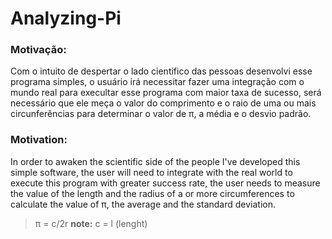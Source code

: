 # Analyzing-Pi

### Motivação:
Com o intuito de despertar o lado cientifico das pessoas desenvolvi esse programa simples, o usuário irá necessitar fazer uma integração com o mundo real para execultar esse programa com maior taxa de sucesso, será necessário que ele meça o valor do comprimento e o raio de uma ou mais circunferências para determinar o valor de  π, a média e o desvio padrão. 

### Motivation:
In order to awaken the scientific side of the people I've developed this simple software, the user will need to integrate with the real world to execute this program with greater success rate, the user needs to measure the value of the length and the radius of a or more circumferences to calculate the value of π, the average and the standard deviation.

> π = c/2r **note:** c = l (lenght)
